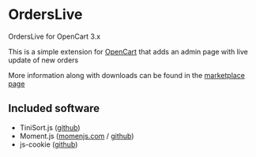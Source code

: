 # OrdersLive
OrdersLive for OpenCart 3.x

This is a simple extension for [OpenCart](https://github.com/opencart/opencart) that adds an admin page with live update of new orders

More information along with downloads can be found in the [marketplace page](https://www.opencart.com/index.php?route=marketplace/extension/info&extension_id=32791)

## Included software
* TiniSort.js ([github](https://github.com/Sjeiti/TinySort))
* Moment.js ([momenjs.com](http://momentjs.com/) / [github](https://github.com/moment/moment))
* js-cookie ([github](https://github.com/js-cookie/js-cookie))
